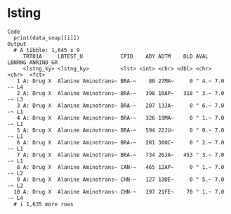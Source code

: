# lsting

    Code
      print(data_snap[[i]])
    Output
      # A tibble: 1,645 x 9
         TRT01A     LBTEST_U            CPID    ADY ADTM    DLD AVAL  LBNRNG ANRIND_GR
         <lstng_ky> <lstng_ky>          <lst> <int> <chr> <dbl> <chr> <chr>  <fct>    
       1 A: Drug X  Alanine Aminotrans~ BRA-~    80 27MA~     0 " 4.~ 7.0 -~ L4       
       2 A: Drug X  Alanine Aminotrans~ BRA-~   398 10AP~   318 " 3.~ 7.0 -~ L3       
       3 A: Drug X  Alanine Aminotrans~ BRA-~   207 13JA~     0 " 6.~ 7.0 -~ L1       
       4 A: Drug X  Alanine Aminotrans~ BRA-~   326 19MA~     0 " 1.~ 7.0 -~ L1       
       5 A: Drug X  Alanine Aminotrans~ BRA-~   594 22JU~     0 " 0.~ 7.0 -~ L1       
       6 A: Drug X  Alanine Aminotrans~ BRA-~   281 30OC~     0 " 2.~ 7.0 -~ L1       
       7 A: Drug X  Alanine Aminotrans~ BRA-~   734 26JA~   453 " 3.~ 7.0 -~ L1       
       8 A: Drug X  Alanine Aminotrans~ CAN-~   465 12AP~     0 " 1.~ 7.0 -~ L2       
       9 A: Drug X  Alanine Aminotrans~ CHN-~   127 13DE~     0 " 5.~ 7.0 -~ L2       
      10 A: Drug X  Alanine Aminotrans~ CHN-~   197 21FE~    70 " 1.~ 7.0 -~ L4       
      # i 1,635 more rows

